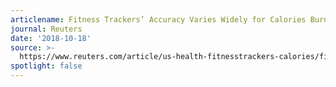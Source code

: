 ```yaml
---
articlename: Fitness Trackers’ Accuracy Varies Widely for Calories Burned
journal: Reuters
date: '2018-10-18'
source: >-
  https://www.reuters.com/article/us-health-fitnesstrackers-calories/fitness-trackers-accuracy-varies-widely-for-calories-burned-idUSKCN1MS2QL
spotlight: false
---
```


